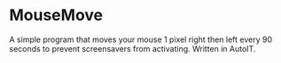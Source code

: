 # MouseMove
A simple program that moves your mouse 1 pixel right then left every 90 seconds to prevent screensavers from activating.
Written in AutoIT.
